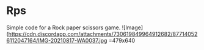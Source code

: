 # Rps
Simple code for a Rock paper scissors game.
![Image](https://cdn.discordapp.com/attachments/730619849964912682/877140526112047164/IMG-20210817-WA0037.jpg =479x640

